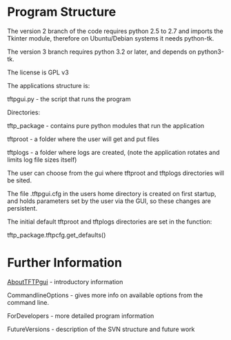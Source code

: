 # Program Structure #

The version 2 branch of the code requires python 2.5 to 2.7 and imports the Tkinter module, therefore on Ubuntu/Debian systems it needs python-tk.

The version 3 branch requires python 3.2 or later, and depends on python3-tk.

The license is GPL v3

The applications structure is:

tftpgui.py - the script that runs the program

Directories:

tftp\_package - contains pure python modules that run the application

tftproot - a folder where the user will get and put files

tftplogs - a folder where logs are created, (note the application rotates and limits log file sizes itself)

The user can choose from the gui where tftproot and tftplogs directories will be sited.

The file .tftpgui.cfg in the users home directory is created on first startup, and holds parameters set by the user via the GUI, so these changes are persistent.

The initial default tftproot and tftplogs directories are set in the function:

tftp\_package.tftpcfg.get\_defaults()


# Further Information #

[AboutTFTPgui](AboutTFTPgui.md) - introductory information

CommandlineOptions - gives more info on available options from the command line.

ForDevelopers - more detailed program information

FutureVersions - description of the SVN structure and future work